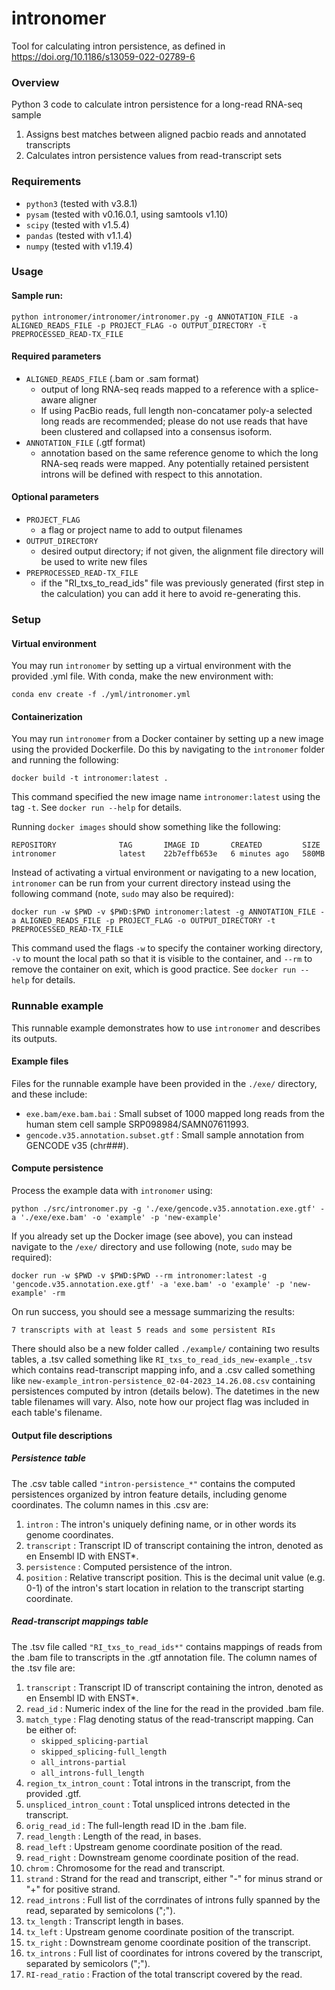 # intronomer
Tool for calculating intron persistence, as defined in https://doi.org/10.1186/s13059-022-02789-6

### Overview
Python 3 code to calculate intron persistence for a long-read RNA-seq sample

1. Assigns best matches between aligned pacbio reads and annotated transcripts
2. Calculates intron persistence values from read-transcript sets

### Requirements
- `python3` (tested with v3.8.1)
- `pysam` (tested with v0.16.0.1, using samtools v1.10)
- `scipy` (tested with v1.5.4)
- `pandas` (tested with v1.1.4)
- `numpy` (tested with v1.19.4)

### Usage

#### Sample run:
```
python intronomer/intronomer/intronomer.py -g ANNOTATION_FILE -a ALIGNED_READS_FILE -p PROJECT_FLAG -o OUTPUT_DIRECTORY -t PREPROCESSED_READ-TX_FILE
```

#### Required parameters
- `ALIGNED_READS_FILE` (.bam or .sam format)
    - output of long RNA-seq reads mapped to a reference with a splice-aware aligner
    - If using PacBio reads, full length non-concatamer poly-a selected long reads are recommended; please do not use reads that have been clustered and collapsed into a consensus isoform.
- `ANNOTATION_FILE` (.gtf format)
    - annotation based on the same reference genome to which the long RNA-seq reads were mapped. Any potentially retained persistent introns will be defined with respect to this annotation.

#### Optional parameters
- `PROJECT_FLAG`
    - a flag or project name to add to output filenames
- `OUTPUT_DIRECTORY`
    - desired output directory; if not given, the alignment file directory will be used to write new files
- `PREPROCESSED_READ-TX_FILE`
    - if the "RI_txs_to_read_ids" file was previously generated (first step in the calculation) you can add it here to avoid re-generating this.

### Setup

#### Virtual environment

You may run `intronomer` by setting up a virtual environment with the provided .yml file. With conda, make the new environment with:

```
conda env create -f ./yml/intronomer.yml
```

#### Containerization

You may run `intronomer` from a Docker container by setting up a new image using the provided Dockerfile. Do this by navigating to 
the `intronomer` folder and running the following:

```
docker build -t intronomer:latest .
```

This command specified the new image name `intronomer:latest` using the tag `-t`. See `docker run --help` for details.

Running `docker images` should show something like the following:

```
REPOSITORY              TAG       IMAGE ID       CREATED         SIZE  
intronomer              latest    22b7effb653e   6 minutes ago   580MB
```

Instead of activating a virtual environment or navigating to a new location, `intronomer` can be run from your current directory instead using the following command (note, `sudo` may also be required):

```
docker run -w $PWD -v $PWD:$PWD intronomer:latest -g ANNOTATION_FILE -a ALIGNED_READS_FILE -p PROJECT_FLAG -o OUTPUT_DIRECTORY -t PREPROCESSED_READ-TX_FILE
```

This command used the flags `-w` to specify the container working directory, `-v` to mount the local path so that it is visible to the container, and `--rm` to remove the container on exit, which is good practice. See `docker run --help` for details.

### Runnable example

This runnable example demonstrates how to use `intronomer` and describes its outputs. 

#### Example files

Files for the runnable example have been provided in the `./exe/` directory, and these include:

* `exe.bam/exe.bam.bai` : Small subset of 1000 mapped long reads from the human stem cell sample SRP098984/SAMN07611993.
* `gencode.v35.annotation.subset.gtf` : Small sample annotation from GENCODE v35 (chr###).

#### Compute persistence

Process the example data with `intronomer` using:

```
python ./src/intronomer.py -g './exe/gencode.v35.annotation.exe.gtf' -a './exe/exe.bam' -o 'example' -p 'new-example'
```

If you already set up the Docker image (see above), you can instead navigate to the `/exe/` directory and use following (note, `sudo` may be required):

```
docker run -w $PWD -v $PWD:$PWD --rm intronomer:latest -g 'gencode.v35.annotation.exe.gtf' -a 'exe.bam' -o 'example' -p 'new-example' -rm
```

On run success, you should see a message summarizing the results:

```
7 transcripts with at least 5 reads and some persistent RIs
```

There should also be a new folder called `./example/` containing two results tables, a .tsv called something like `RI_txs_to_read_ids_new-example_.tsv` which contains read-transcript mapping info, and a .csv called something like `new-example_intron-persistence_02-04-2023_14.26.08.csv` containing persistences computed by intron (details below). The datetimes in the new table filenames will vary. Also, note how our project flag was included in each table's filename.

#### Output file descriptions

##### Persistence table

The .csv table called `"intron-persistence_*"` contains the computed persistences organized by intron feature details, including genome coordinates. The column names in this .csv are:

1. `intron` : The intron's uniquely defining name, or in other words its genome coordinates.
2. `transcript` : Transcript ID of transcript containing the intron, denoted as en Ensembl ID with ENST*.
3. `persistence` : Computed persistence of the intron.
4. `position` : Relative transcript position. This is the decimal unit value (e.g. 0-1) of the intron's start location in relation to the transcript starting coordinate.

##### Read-transcript mappings table

The .tsv file called `"RI_txs_to_read_ids*"` contains mappings of reads from the .bam file to transcripts in the .gtf annotation file. The column names of the .tsv file are:

1. `transcript` : Transcript ID of transcript containing the intron, denoted as en Ensembl ID with ENST*.
2. `read_id` : Numeric index of the line for the read in the provided .bam file.
3. `match_type` : Flag denoting status of the read-transcript mapping. Can be either of:
    * `skipped_splicing-partial`
    * `skipped_splicing-full_length`
    * `all_introns-partial`
    * `all_introns-full_length`
4. `region_tx_intron_count` : Total introns in the transcript, from the provided .gtf.
5. `unspliced_intron_count` : Total unspliced introns detected in the transcript.
6. `orig_read_id` : The full-length read ID in the .bam file.
7. `read_length` : Length of the read, in bases.
8. `read_left` : Upstream genome coordinate position of the read.
9. `read_right` : Downstream genome coordinate position of the read.
10. `chrom` : Chromosome for the read and transcript.
11. `strand` : Strand for the read and transcript, either "-" for minus strand or "+" for positive strand.
12. `read_introns` : Full list of the corrdinates of introns fully spanned by the read, separated by semicolons (";").
13. `tx_length` : Transcript length in bases.
14. `tx_left` : Upstream genome coordinate position of the transcript.
15. `tx_right` : Downstream genome coordinate position of the transcript.
16. `tx_introns` : Full list of coordinates for introns covered by the transcript, separated by semicolors (";").
17. `RI-read_ratio`  : Fraction of the total transcript covered by the read.